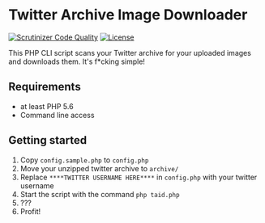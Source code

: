 # Twitter Archive Image Downloader
[![Scrutinizer Code Quality](https://scrutinizer-ci.com/g/Dennis14e/Twitter-Archive-Image-Downloader/badges/quality-score.png?b=master)](https://scrutinizer-ci.com/g/Dennis14e/Twitter-Archive-Image-Downloader/?branch=master)
[![License](https://img.shields.io/github/license/Dennis14e/Twitter-Archive-Image-Downloader.svg)](LICENSE)

This PHP CLI script scans your Twitter archive for your uploaded images and downloads them.
It's f*cking simple!

## Requirements
- at least PHP 5.6
- Command line access

## Getting started
1. Copy `config.sample.php` to `config.php`
2. Move your unzipped twitter archive to `archive/`
3. Replace `****TWITTER USERNAME HERE****` in `config.php` with your twitter username
4. Start the script with the command `php taid.php`
5. ???
6. Profit!
